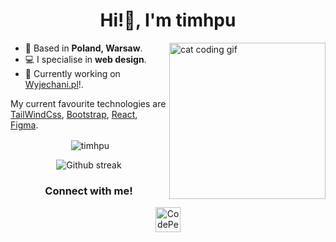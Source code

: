 <h1 align="center">Hi!👋, I'm timhpu</h1>
<img align="right" src="https://media.tenor.com/V6n6v8qdRn0AAAAM/typing-fast-typing.gif" alt="cat coding gif" width="250">

- 📍 Based in **Poland, Warsaw**.
- 💻 I specialise in **web design**.
- 🚀 Currently working on [Wyjechani.pl](https://wyjechani.pl/)!.

My current favourite technologies are [TailWindCss](https://tailwindcss.com), [Bootstrap](https://getbootstrap.com), [React](https://react.dev), [Figma](https://www.figma.com).

<div align="center">
<p>&nbsp;<img align="center" src="https://github-readme-stats.vercel.app/api?username=timhpuPl&show_icons=true&locale=en&theme=github_dark&hide_border=true" alt="timhpu" /></p>
</div>

<div align="center">
<p>
<img src="github-readme-streak-stats.herokuapp.com/?user=timhpuPl&theme=github-dark-blue&hide_border=true" alt="Github streak" />
</p>
</div>

<h3 align="center">Connect with me!</h3>
<p align="center">
<a href="https://codepen.io/timhpuPl" target="blank"><img align="center" src="https://www.svgrepo.com/show/330189/codepen.svg" alt="CodePen" height="40" width="40" /></a>
</p>

